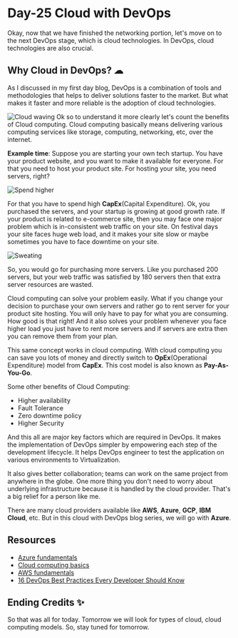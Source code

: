 # Day-25 Cloud with DevOps

Okay, now that we have finished the networking portion, let's move on to the next DevOps stage, which is cloud technologies. In DevOps, cloud technologies are also crucial.

## Why Cloud in DevOps? ☁
As I discussed in my first day blog, DevOps is a combination of tools and methodologies that helps to deliver solutions faster to the market. But what makes it faster and more reliable is the adoption of cloud technologies.

![Cloud waving](https://media.giphy.com/media/YA5oXxbyy8N5C/giphy.gif)
Ok so to understand it more clearly let's count the benefits of Cloud computing. Cloud computing basically means delivering various computing services like storage, computing, networking, etc, over the internet. 

**Example time**: 
Suppose you are starting your own tech startup. You have your product website, and you want to make it available for everyone. For that you need to host your product site. For hosting your site, you need servers, right?

![Spend higher](https://media.giphy.com/media/26nfp8HGGHLPGY2KQ/giphy.gif)

For that you have to spend high **CapEx**(Capital Expenditure). Ok, you purchased the servers, and your startup is growing at good growth rate. If your product is related to e-commerce site, then you may face one major problem which is in-consistent web traffic on your site. On festival days your site faces huge web load, and it makes your site slow or maybe sometimes you have to face downtime on your site.

![Sweating](https://media.giphy.com/media/LRVnPYqM8DLag/giphy.gif) 

So, you would go for purchasing more servers. Like you purchased 200 servers, but your web traffic was satisfied by 180 servers then that extra server resources are wasted.

  Cloud computing can solve your problem easily. What if you change your decision to purchase your own servers and rather go to rent server for your product site hosting. You will only have to pay for what you are consuming. How good is that right! And it also solves your problem whenever you face higher load you just have to rent more servers and if servers are extra then you can remove them from your plan.

This same concept works in cloud computing. With cloud computing you can save you lots of money and directly switch to **OpEx**(Operational Expenditure) model from **CapEx**. This cost model is also known as **Pay-As-You-Go**.

Some other benefits of Cloud Computing:
- Higher availability
- Fault Tolerance
- Zero downtime policy
- Higher Security

And this all are major key factors which are required in DevOps. It makes the implementation of DevOps simpler by empowering each step of the development lifecycle. It helps DevOps engineer to test the application on various environments to Virtualization. 

It also gives better collaboration; teams can work on the same project from anywhere in the globe. One more thing you don't need to worry about underlying infrastructure because it is handled by the cloud provider. That's a big relief for a person like me.

There are many cloud providers available like **AWS**, **Azure**, **GCP**, **IBM Cloud**, etc. But in this cloud with DevOps blog series, we will go with **Azure**.

## Resources
- [Azure fundamentals](https://youtu.be/NKEFWyqJ5XA)
- [Cloud computing basics](https://youtu.be/M988_fsOSWo)
- [ AWS fundamentals](https://youtu.be/SOTamWNgDKc)
- [ 16 DevOps Best Practices Every Developer Should Know](https://spacelift.io/blog/devops-best-practices)

## Ending Credits ✨
So that was all for today. Tomorrow we will look for types of cloud, cloud computing models. So, stay tuned for tomorrow. 








  